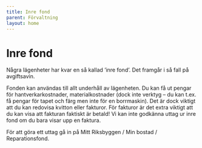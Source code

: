 ```yaml
---
title: Inre fond
parent: Förvaltning
layout: home
---
```


# Inre fond

Några lägenheter har kvar en så kallad ’inre fond’. Det framgår i så fall på avgiftsavin.

Fonden kan användas till allt underhåll av lägenheten. Du kan få ut pengar för hantverkarkostnader, materialkostnader (dock inte verktyg – du kan t.ex. få pengar för tapet och färg men inte för en borrmaskin). Det är dock viktigt att du kan redovisa kvitton eller fakturor. För fakturor är det extra viktigt att du kan visa att fakturan faktiskt är betald! Vi kan inte godkänna uttag ur inre fond om du bara visar upp en faktura.

För att göra ett uttag gå in på Mitt Riksbyggen / Min bostad / Reparationsfond.